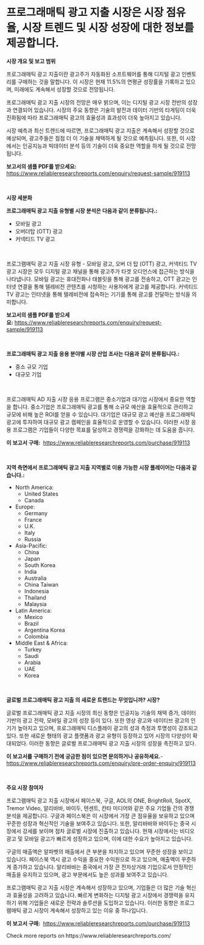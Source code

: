 <p><h1>프로그래매틱 광고 지출 시장은 시장 점유율, 시장 트렌드 및 시장 성장에 대한 정보를 제공합니다.</h1></p><p><strong>시장 개요 및 보고 범위</strong></p>
<p><p>프로그래매틱 광고 지출이란 광고주가 자동화된 소프트웨어를 통해 디지털 광고 인벤토리를 구매하는 것을 말합니다. 이 시장은 현재 11.5%의 연평균 성장률을 기록하고 있으며, 미래에도 계속해서 성장할 것으로 전망됩니다. </p><p>프로그래매틱 광고 지출 시장의 전망은 매우 밝으며, 이는 디지털 광고 시장 전반의 성장과 연결되어 있습니다. 시장의 주요 동향은 기술의 발전과 데이터 기반의 타게팅이 더욱 진화됨에 따라 프로그래매틱 광고의 효율성과 효과성이 더욱 높아지고 있습니다.</p><p>시장 예측과 최신 트렌드에 따르면, 프로그래매틱 광고 지출은 계속해서 성장할 것으로 예상되며, 광고주들은 점점 더 이 기술을 채택하게 될 것으로 예측됩니다. 또한, 이 시장에서는 인공지능과 빅데이터 분석 등의 기술이 더욱 중요한 역할을 하게 될 것으로 전망됩니다.</p></p>
<p><strong>보고서의 샘플 PDF를 받으세요:</strong> <a href="https://www.reliableresearchreports.com/enquiry/request-sample/919113">https://www.reliableresearchreports.com/enquiry/request-sample/919113</a></p>
<p>&nbsp;</p>
<p><strong>시장 세분화</strong></p>
<p><strong>프로그래매틱 광고 지출 유형별 시장 분석은 다음과 같이 분류됩니다.:</strong></p>
<p><ul><li>모바일 광고</li><li>오버더탑 (OTT) 광고</li><li>커넥티드 TV 광고</li></ul></p>
<p>&nbsp;</p>
<p><p>프로그램매틱 광고 지출 시장 유형 - 모바일 광고, 오버 더 탑 (OTT) 광고, 커넥티드 TV 광고 시장은 모두 디지털 광고 채널을 통해 광고주가 타겟 오디언스에 접근하는 방식을 나타냅니다. 모바일 광고는 휴대전화나 태블릿을 통해 광고를 전송하고, OTT 광고는 인터넷 연결을 통해 텔레비전 콘텐츠를 시청하는 사용자에게 광고를 제공합니다. 커넥티드 TV 광고는 인터넷을 통해 텔레비전에 접속하는 기기를 통해 광고를 전달하는 방식을 의미합니다.</p></p>
<p><strong>보고서의 샘플 PDF를 받으세요:</strong>&nbsp;<a href="https://www.reliableresearchreports.com/enquiry/request-sample/919113">https://www.reliableresearchreports.com/enquiry/request-sample/919113</a></p>
<p>&nbsp;</p>
<p><strong> 프로그래매틱 광고 지출 응용 분야별 시장 산업 조사는 다음과 같이 분류됩니다.:</strong></p>
<p><ul><li>중소 규모 기업</li><li>대규모 기업</li></ul></p>
<p>&nbsp;</p>
<p><p>프로그래매틱 AD 지출 시장 응용 프로그램은 중소기업과 대기업 시장에서 중요한 역할을 합니다. 중소기업은 프로그래매틱 광고를 통해 소규모 예산을 효율적으로 관리하고 규모에 비해 높은 ROI를 얻을 수 있습니다. 대기업은 대규모 광고 예산을 프로그래매틱 광고에 투자하여 대규모 광고 캠페인을 효율적으로 운영할 수 있습니다. 이러한 시장 응용 프로그램은 기업들이 다양한 목표를 달성하고 경쟁력을 강화하는 데 도움을 줍니다.</p></p>
<p><strong>이 보고서 구매:</strong>&nbsp; <a href="https://www.reliableresearchreports.com/purchase/919113">https://www.reliableresearchreports.com/purchase/919113</a></p>
<p>&nbsp;</p>
<p><strong>지역 측면에서 프로그래매틱 광고 지출 지역별로 이용 가능한 시장 플레이어는 다음과 같습니다.:</strong></p>
<p><ul>
    <li>
        North America:
        <ul>
            <li>United States</li>
            <li>Canada</li>
        </ul>
    </li>
    <li>
        Europe:
        <ul>
            <li>Germany</li>
            <li>France</li>
            <li>U.K.</li>
            <li>Italy</li>
            <li>Russia</li>
        </ul>
    </li>
    <li>
        Asia-Pacific:
        <ul>
            <li>China</li>
            <li>Japan</li>
            <li>South Korea</li>
            <li>India</li>
            <li>Australia</li>
            <li>China Taiwan</li>
            <li>Indonesia</li>
            <li>Thailand</li>
            <li>Malaysia</li>
        </ul>
    </li>
    <li>
        Latin America:
        <ul>
            <li>Mexico</li>
            <li>Brazil</li>
            <li>Argentina Korea</li>
            <li>Colombia</li>
        </ul>
    </li>
    <li>
        Middle East & Africa:
        <ul>
            <li>Turkey</li>
            <li>Saudi</li>
            <li>Arabia</li>
            <li>UAE</li>
            <li>Korea</li>
        </ul>
    </li>
    </ul></p>
<p>&nbsp;</p>
<p><strong>글로벌 프로그래매틱 광고 지출 의 새로운 트렌드는 무엇입니까? 시장?</strong></p>
<p><p>글로벌 프로그래매틱 광고 지출 시장의 최신 동향은 인공지능 기술의 채택 증가, 데이터 기반의 광고 전략, 모바일 광고의 성장 등이 있다. 또한 영상 광고와 네이티브 광고의 인기가 높아지고 있으며, 프로그래매틱 디스플레이 광고의 성과 측정과 투명성이 강조되고 있다. 또한 새로운 형태의 광고 플랫폼과 광고 유형이 등장하고 있어 시장의 다양성이 확대되었다. 이러한 동향은 글로벌 프로그래매틱 광고 지출 시장의 성장을 촉진하고 있다.</p></p>
<p><strong>이 보고서를 구매하기 전에 궁금한 점이 있으면 문의하거나 공유하세요.</strong>- <a href="https://www.reliableresearchreports.com/enquiry/pre-order-enquiry/919113">https://www.reliableresearchreports.com/enquiry/pre-order-enquiry/919113</a></p>
<p>&nbsp;</p>
<p><strong>주요 시장 참여자</strong></p>
<p><p>프로그램매틱 광고 지출 시장에서 페이스북, 구글, AOL의 ONE, BrightRoll, SpotX, Tremor Video, 알리바바, 바이두, 텐센트, 칸타 미디어와 같은 주요 기업들 간의 경쟁 분석을 제공합니다. 구글과 페이스북은 이 시장에서 가장 큰 점유율을 보유하고 있으며 꾸준한 성장과 혁신적인 기술을 보여주고 있습니다. 또한, 알리바바와 바이두는 중국 시장에서 강세를 보이며 점차 글로벌 시장에 진출하고 있습니다. 현재 시장에서는 비디오 광고 및 모바일 광고가 빠르게 성장하고 있으며, 이에 대한 수요가 높아지고 있습니다.</p><p>구글의 매출액은 알파벳의 매출에서 큰 부분을 차지하고 있으며 꾸준한 성장을 보이고 있습니다. 페이스북 역시 광고 수익을 중요한 수익원으로 하고 있으며, 매출액이 꾸준하게 증가하고 있습니다. 알리바바는 중국에서 가장 큰 전자상거래 기업으로서 안정적인 매출을 유지하고 있으며, 광고 부문에서도 높은 성과를 보여주고 있습니다.</p><p>프로그램매틱 광고 지출 시장은 계속해서 성장하고 있으며, 기업들은 더 많은 기술 혁신과 효율성을 고려하고 있습니다. 빠르게 변화하는 디지털 광고 시장에서 경쟁력을 유지하기 위해 기업들은 새로운 전략과 솔루션을 도입하고 있습니다. 이러한 동향은 프로그램매틱 광고 시장이 계속해서 성장하고 있는 이유 중 하나입니다.</p></p>
<p><strong>이 보고서 구매:</strong>&nbsp;&nbsp;<a href="https://www.reliableresearchreports.com/purchase/919113">https://www.reliableresearchreports.com/purchase/919113</a></p>
<p>Check more reports on https://www.reliableresearchreports.com/</p>
